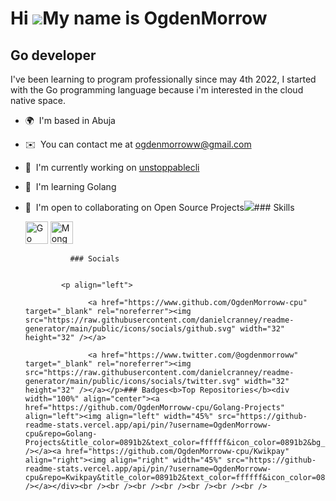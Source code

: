 Hi ![](https://user-images.githubusercontent.com/18350557/176309783-0785949b-9127-417c-8b55-ab5a4333674e.gif)My name is OgdenMorrow
===================================================================================================================================

Go developer
------------

I've been learning to program professionally since may 4th 2022, I started with the Go programming language because i'm interested in the cloud native space.

*   🌍  I'm based in Abuja
*   ✉️  You can contact me at [ogdenmorroww@gmail.com](mailto:ogdenmorroww@gmail.com)
*   🚀  I'm currently working on [unstoppablecli](http://twitter.com/unstoppable_cli)
*   🧠  I'm learning Golang
*   🤝  I'm open to collaborating on Open Source Projects<a href="https://www.github.com/OgdenMorroww-cpu" target="_blank" rel="noreferrer"><img
                  src="https://img.shields.io/github/followers/OgdenMorroww-cpu?logo=github&style=for-the-badge&color=0891b2&labelColor=1c1917" /></a>### Skills<p align="left">
                                <a href="https://go.dev/doc/" target="_blank" rel="noreferrer"><img src="https://raw.githubusercontent.com/danielcranney/readme-generator/main/public/icons/skills/go-colored.svg" width="36" height="36" alt="Go" /></a>
                                <a href="https://www.mongodb.com/" target="_blank" rel="noreferrer"><img src="https://raw.githubusercontent.com/danielcranney/readme-generator/main/public/icons/skills/mongodb-colored.svg" width="36" height="36" alt="MongoDB" /></a>
                    </p>
                    
                  ### Socials
                  
                  
                <p align="left">
                          
                      <a href="https://www.github.com/OgdenMorroww-cpu" target="_blank" rel="noreferrer"><img src="https://raw.githubusercontent.com/danielcranney/readme-generator/main/public/icons/socials/github.svg" width="32" height="32" /></a>
                          
                      <a href="https://www.twitter.com/@ogdenmorroww" target="_blank" rel="noreferrer"><img src="https://raw.githubusercontent.com/danielcranney/readme-generator/main/public/icons/socials/twitter.svg" width="32" height="32" /></a></p>### Badges<b>Top Repositories</b><div width="100%" align="center"><a href="https://github.com/OgdenMorroww-cpu/Golang-Projects" align="left"><img align="left" width="45%" src="https://github-readme-stats.vercel.app/api/pin/?username=OgdenMorroww-cpu&repo=Golang-Projects&title_color=0891b2&text_color=ffffff&icon_color=0891b2&bg_color=1c1917&hide_border=true&locale=en" /></a><a href="https://github.com/OgdenMorroww-cpu/Kwikpay" align="right"><img align="right" width="45%" src="https://github-readme-stats.vercel.app/api/pin/?username=OgdenMorroww-cpu&repo=Kwikpay&title_color=0891b2&text_color=ffffff&icon_color=0891b2&bg_color=1c1917&hide_border=true&locale=en" /></a></div><br /><br /><br /><br /><br /><br /><br />
